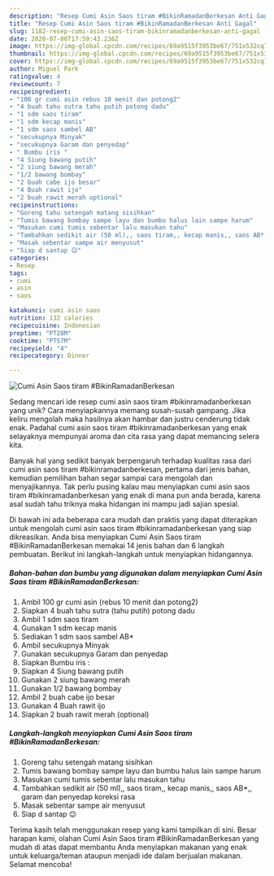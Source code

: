 ```yaml
---
description: "Resep Cumi Asin Saos tiram #BikinRamadanBerkesan Anti Gagal"
title: "Resep Cumi Asin Saos tiram #BikinRamadanBerkesan Anti Gagal"
slug: 1182-resep-cumi-asin-saos-tiram-bikinramadanberkesan-anti-gagal
date: 2020-07-06T17:59:43.236Z
image: https://img-global.cpcdn.com/recipes/69a9515f3953be67/751x532cq70/cumi-asin-saos-tiram-bikinramadanberkesan-foto-resep-utama.jpg
thumbnail: https://img-global.cpcdn.com/recipes/69a9515f3953be67/751x532cq70/cumi-asin-saos-tiram-bikinramadanberkesan-foto-resep-utama.jpg
cover: https://img-global.cpcdn.com/recipes/69a9515f3953be67/751x532cq70/cumi-asin-saos-tiram-bikinramadanberkesan-foto-resep-utama.jpg
author: Miguel Park
ratingvalue: 4
reviewcount: 7
recipeingredient:
- "100 gr cumi asin rebus 10 menit dan potong2"
- "4 buah tahu sutra tahu putih potong dadu"
- "1 sdm saos tiram"
- "1 sdm kecap manis"
- "1 sdm saos sambel AB"
- "secukupnya Minyak"
- "secukupnya Garam dan penyedap"
- " Bumbu iris "
- "4 Siung bawang putih"
- "2 siung bawang merah"
- "1/2 bawang bombay"
- "2 buah cabe ijo besar"
- "4 Buah rawit ijo"
- "2 buah rawit merah optional"
recipeinstructions:
- "Goreng tahu setengah matang sisihkan"
- "Tumis bawang bombay sampe layu dan bumbu halus lain sampe harum"
- "Masukan cumi tumis sebentar lalu masukan tahu"
- "Tambahkan sedikit air (50 ml),, saos tiram,, kecap manis,, saos AB*,, garam dan penyedap koreksi rasa"
- "Masak sebentar sampe air menyusut"
- "Siap d santap 😉"
categories:
- Resep
tags:
- cumi
- asin
- saos

katakunci: cumi asin saos 
nutrition: 132 calories
recipecuisine: Indonesian
preptime: "PT28M"
cooktime: "PT57M"
recipeyield: "4"
recipecategory: Dinner

---
```



![Cumi Asin Saos tiram #BikinRamadanBerkesan](https://img-global.cpcdn.com/recipes/69a9515f3953be67/751x532cq70/cumi-asin-saos-tiram-bikinramadanberkesan-foto-resep-utama.jpg)

Sedang mencari ide resep cumi asin saos tiram #bikinramadanberkesan yang unik? Cara menyiapkannya memang susah-susah gampang. Jika keliru mengolah maka hasilnya akan hambar dan justru cenderung tidak enak. Padahal cumi asin saos tiram #bikinramadanberkesan yang enak selayaknya mempunyai aroma dan cita rasa yang dapat memancing selera kita.



Banyak hal yang sedikit banyak berpengaruh terhadap kualitas rasa dari cumi asin saos tiram #bikinramadanberkesan, pertama dari jenis bahan, kemudian pemilihan bahan segar sampai cara mengolah dan menyajikannya. Tak perlu pusing kalau mau menyiapkan cumi asin saos tiram #bikinramadanberkesan yang enak di mana pun anda berada, karena asal sudah tahu triknya maka hidangan ini mampu jadi sajian spesial.


Di bawah ini ada beberapa cara mudah dan praktis yang dapat diterapkan untuk mengolah cumi asin saos tiram #bikinramadanberkesan yang siap dikreasikan. Anda bisa menyiapkan Cumi Asin Saos tiram #BikinRamadanBerkesan memakai 14 jenis bahan dan 6 langkah pembuatan. Berikut ini langkah-langkah untuk menyiapkan hidangannya.

<!--inarticleads1-->

##### Bahan-bahan dan bumbu yang digunakan dalam menyiapkan Cumi Asin Saos tiram #BikinRamadanBerkesan:

1. Ambil 100 gr cumi asin (rebus 10 menit dan potong2)
1. Siapkan 4 buah tahu sutra (tahu putih) potong dadu
1. Ambil 1 sdm saos tiram
1. Gunakan 1 sdm kecap manis
1. Sediakan 1 sdm saos sambel AB*
1. Ambil secukupnya Minyak
1. Gunakan secukupnya Garam dan penyedap
1. Siapkan  Bumbu iris :
1. Siapkan 4 Siung bawang putih
1. Gunakan 2 siung bawang merah
1. Gunakan 1/2 bawang bombay
1. Ambil 2 buah cabe ijo besar
1. Gunakan 4 Buah rawit ijo
1. Siapkan 2 buah rawit merah (optional)




<!--inarticleads2-->

##### Langkah-langkah menyiapkan Cumi Asin Saos tiram #BikinRamadanBerkesan:

1. Goreng tahu setengah matang sisihkan
1. Tumis bawang bombay sampe layu dan bumbu halus lain sampe harum
1. Masukan cumi tumis sebentar lalu masukan tahu
1. Tambahkan sedikit air (50 ml),, saos tiram,, kecap manis,, saos AB*,, garam dan penyedap koreksi rasa
1. Masak sebentar sampe air menyusut
1. Siap d santap 😉




Terima kasih telah menggunakan resep yang kami tampilkan di sini. Besar harapan kami, olahan Cumi Asin Saos tiram #BikinRamadanBerkesan yang mudah di atas dapat membantu Anda menyiapkan makanan yang enak untuk keluarga/teman ataupun menjadi ide dalam berjualan makanan. Selamat mencoba!
